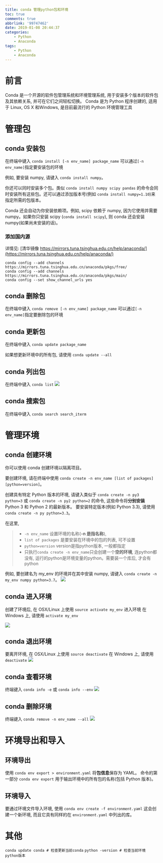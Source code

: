 ```yaml
---
title: conda 管理python包和环境
toc: true
comments: true
abbrlink: '99747462'
date: 2019-01-08 20:44:37
categories:
    - Python
    - Anaconda
tags:
    - Python
    - Anaconda
---
```


# 前言
Conda 是一个开源的软件包管理系统和环境管理系统, 用于安装多个版本的软件包及其依赖关系, 并可在它们之间轻松切换。
Conda 是为 Python 程序创建的, 适用于 Linux, OS X 和Windows, 是目前最流行的 Python 环境管理工具

<!-- more -->

# 管理包
## conda 安装包

在终端中键入 `conda install [-n env_name] package_name`
可以通过`[-n env_name]`指定要安装包的环境

例如, 要安装 numpy, 请键入 `conda install numpy`。

你还可以同时安装多个包。类似 `conda install numpy scipy pandas` 的命令会同时安装所有这些包。还可以通过添加版本号(例如 `conda install numpy=1.10`)来指定所需的包版本。

Conda 还会自动为你安装依赖项。例如, scipy 依赖于 numpy, 因为它使用并需要 numpy。如果你只安装 scipy (`conda install scipy`), 则 conda 还会安装 numpy(如果尚未安装的话)。

### 添加国内源
详情见: [清华镜像 https://mirrors.tuna.tsinghua.edu.cn/help/anaconda/](https://mirrors.tuna.tsinghua.edu.cn/help/anaconda/)
```
conda config --add channels https://mirrors.tuna.tsinghua.edu.cn/anaconda/pkgs/free/
conda config --add channels https://mirrors.tuna.tsinghua.edu.cn/anaconda/pkgs/main/
conda config --set show_channel_urls yes
```

## conda 删除包
在终端中键入 `conda remove [-n env_name] package_name`
可以通过`[-n env_name]`指定要删除包的环境

## conda 更新包
在终端中键入 `conda update package_name`

如果想更新环境中的所有包, 请使用 `conda update --all`

## conda 列出包
在终端中键入 `conda list`
![](/images/2019-01-08-21-02-39.png)

## conda 搜索包
在终端中键入 `conda search search_iterm`

# 管理环境 

## conda 创建环境
你可以使用 conda 创建环境以隔离项目。

要创建环境, 请在终端中使用 `conda create -n env_name [list of packages] [python=version]`。

创建具有特定 Python 版本的环境, 
请键入类似于 `conda create -n py3 python=3` 或 `conda create -n py2 python=2` 的命令, 
这些命令将**分别安装** Python 3 和 Python 2 的最新版本。
要安装特定版本(例如 Python 3.3), 请使用 `conda create -n py python=3.3`。

在这里, 
> - `-n env_name` 设置环境的名称(**-n 是指名称**), 
> - `list of packages` 是要安装在环境中的包的列表, 可不设置
> - `python=version` version是指python版本, 一般都指定
> - 只执行`conda create -n env_name`只会创建一个**空的环境**, 连python都没有, 运行的python是环境变量的python。需要装一个库后, 才会有python

例如, 要创建名为 my_env 的环境并在其中安装 numpy, 请键入 `conda create -n my_env numpy python=3.7`。
![](/images/2019-01-08-21-25-55.png)

## conda 进入环境
创建了环境后, 
在 OSX/Linux 上使用 `source activate my_env` 进入环境
在 Windows 上, 请使用 `activate my_env`

![](/images/2019-01-08-21-38-35.png)

## conda 退出环境
要离开环境, 
在 OSX/Linux 上使用 `source deactivate` 
在 Windows 上, 请使用 `deactivate`
![](/images/2019-01-08-21-39-14.png)

## conda 查看环境
终端键入 `conda info -e` 或 `conda info --env`
![](/images/2019-01-08-21-41-28.png)

## conda 删除环境
终端键入 `conda remove -n env_name --all`
![](/images/2019-01-08-21-42-39.png)

# 环境导出和导入
## 环境导出
使用 `conda env export > environment.yaml` 将**包信息**保存为 YAML。
命令的第一部分 `conda env export` 用于输出环境中的所有包的名称(包括 Python 版本)。

## 环境导入 
要通过环境文件导入环境, 
使用 `conda env create -f environment.yaml`
这会创建一个新环境, 而且它具有同样的在 `environment.yaml` 中列出的库。

# 其他
`conda update conda # 检查更新当前conda`
`python -version # 检查当前环境python版本`